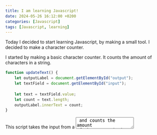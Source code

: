 ```yaml
---
title: I am learning Javascript!
date: 2024-05-26 16:12:00 +0200
categories: [Javascript]
tags: [Javascript, learning]
---
```


Today I decided to start learning Javascript, by making a small tool. I decided to make a character counter.

I started by making a basic character counter. It counts the amount of characters in a string.

```Javascript
function updateText() {
    let outputLabel = document.getElementById("output");
    let textField = document.getElementById("input");

    let text = textField.value;
    let count = text.length;
    outputLabel.innerText = count;
}
```

This script takes the input from a <textarea> and counts the amount of characters in it.

Here is a preview:

![Character counter preview](/assets/images/learning-javascript/characterCounter.gif){: .shadow }

Then I added a word counter.

```Javascript
function updateWordCount(){
    let wordLabel = document.getElementById("wordCount");
    let textField = document.getElementById("input");

    let text = textField.value;

    let words = text.split(" ");

    let wordCount;
    if (words[words.length - 1] == "") {
        wordCount = words.length - 1;
    } else {
        wordCount = words.length;
    }

    wordLabel.innerHTML = wordCount;
}
```	

This code splits the text into words and counts the amount of words. It also ignores empty strings. This is so that if you type a sentence with a space at the end, it won't count the empty string as a word.

Here is a preview:

![Word counter preview](/assets/images/learning-javascript/wordCounter.gif){: .shadow }

As a last feature, I added a "Common words" list. This list shows the top 10 most common words in your text.

```Javascript
function updateWordList() {
    let wordListHolder = document.getElementById("wordList");
    let textField = document.getElementById("input");

    let wordList = getWordCount(textField.value.toLowerCase().split(" "));

    for (item of sortDictionary(wordList).slice(0, 10)) {
        wordListHolder.innerHTML += `
        <p class="center">${capitalizeFirstLetter(item)}: ${wordList[item]}</p>`;
    }
}
```

It first gets a list of the words in the text. Then it creates a dictionary with the words as keys and the amount of times they appear as values. Then it sorts the dictionary by the amount of times they appear, and it gets the top 10 words.

Here is a preview:

![Word list preview](/assets/images/learning-javascript/wordList.gif){: .shadow }

This is a realy simple tool, but I think it's a good start to learn Javascript. I hope you enjoy it!

Want to try my tool out? You can find it [here](https://nacho.cool/javascript-tools/character-counter).

Want to check the source code? You can find it [here](https://github.com/NachoK00l/javascript-tools).